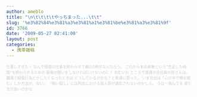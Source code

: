 ```yaml
---
author: ameblo
title: "\n\t\t\t\tやっちまった...\t\t"
slug: '%e3%82%84%e3%81%a3%e3%81%a1%e3%81%be%e3%81%a3%e3%81%9f'
id: 3766
date: '2009-05-27 02:41:00'
layout: post
categories:
  - 携帯雑稿
---
```


<font size="1" style="color: rgb(204, 204, 204);">仕事しすぎた！ なんで昼間の仕事を終わらせて朝の2時半なんだろう。 これから本の執筆という"充足した時間"を終わらせるための 最後の闘いをしなければいけないのに！ ねむいお ところで普通の会社員の皆さんは、 職場で殺傷行為とかしたくなったときは どうしているのかな？と普通に思った。 いま自分は「心の中で禅を組む」しか方法が、ない。 「飼い殺し」には刑法における殺人罪が適応されないのかしら。 うはー病んでる 寝た方が良いのかな...</font>